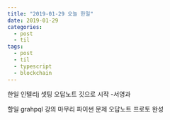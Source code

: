 ```yaml
---
title: "2019-01-29 오늘 한일"
date: 2019-01-29
categories:
  - post
  - til
tags:
  - post
  - til
  - typescript
  - blockchain
---
```


한일
인텔리j 셋팅
오답노트 깃으로 시작 -서영과

할일
grahpql 강의 마무리
파이썬 문제
오답노트 프로토 완성
